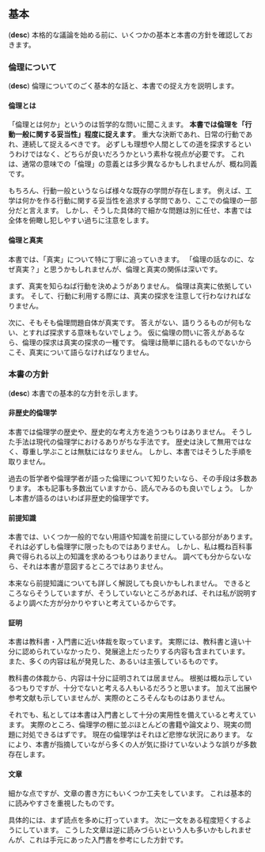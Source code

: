 ## 基本
(**desc**)
本格的な議論を始める前に、いくつかの基本と本書の方針を確認しておきます。

### 倫理について
(**desc**)
倫理についてのごく基本的な話と、本書での捉え方を説明します。

#### 倫理とは
「倫理とは何か」というのは哲学的な問いに聞こえます。
**本書では倫理を「行動一般に関する妥当性」程度に捉えます**。
重大な決断であれ、日常の行動であれ、連続して捉えるべきです。
必ずしも理想や人間としての道を探求するというわけではなく、どちらが良いだろうかという素朴な視点が必要です。
これは、通常の意味での「倫理」の意義とは多少異なるかもしれませんが、概ね同義です。

もちろん、行動一般というならば様々な既存の学問が存在します。
例えば、工学は何かを作る行動に関する妥当性を追求する学問であり、ここでの倫理の一部分だと言えます。
しかし、そうした具体的で細かな問題は別に任せ、本書では全体を俯瞰し犯しやすい過ちに注意をします。

#### 倫理と真実
本書では、「真実」について特に丁寧に追っていきます。
「倫理の話なのに、なぜ真実？」と思うかもしれませんが、倫理と真実の関係は深いです。

まず、真実を知らねば行動を決めようがありません。
倫理は真実に依拠しています。
そして、行動に利用する際には、真実の探求を注意して行わなければなりません。

次に、そもそも倫理問題自体が真実です。
答えがない、語りうるものが何もない、とすれば探求する意味もないでしょう。
仮に倫理の問いに答えがあるなら、倫理の探求は真実の探求の一種です。
倫理は簡単に語れるものでないからこそ、真実について語らなければなりません。

### 本書の方針
(**desc**)
本書での基本的な方針を示します。

#### 非歴史的倫理学
本書では倫理学の歴史や、歴史的な考え方を追うつもりはありません。
そうした手法は現代の倫理学におけるありがちな手法です。
歴史は決して無用ではなく、尊重し学ぶことは無駄にはなりません。
しかし、本書ではそうした手順を取りません。

過去の哲学者や倫理学者が語った倫理について知りたいなら、その手段は多数あります。
本も記事も多数出ていますから、読んでみるのも良いでしょう。
しかし本書が語るのはいわば非歴史的倫理学です。

#### 前提知識
本書では、いくつか一般的でない用語や知識を前提にしている部分があります。
それは必ずしも倫理学に限ったものではありません。
しかし、私は概ね百科事典で得られる以上の知識を求めるつもりはありません。
調べても分からないなら、それは本書が意図するところではありません。

本来なら前提知識についても詳しく解説しても良いかもしれません。
できるところならそうしていますが、そうしていないところがあれば、それは私が説明するより調べた方が分かりやすいと考えているからです。

#### 証明
本書は教科書・入門書に近い体裁を取っています。
実際には、教科書と違い十分に認められていなかったり、発展途上だったりする内容も含まれています。
また、多くの内容は私が発見した、あるいは主張しているものです。

教科書の体裁から、内容は十分に証明されては居ません。
根拠は概ね示しているつもりですが、十分でないと考える人もいるだろうと思います。
加えて出展や参考文献も示していませんが、実際のところそんなものはありません。

それでも、私としては本書は入門書として十分の実用性を備えていると考えています。
実際のところ、倫理学の棚に並ぶほとんどの書籍や論文より、現実の問題に対処できるはずです。
現在の倫理学はそれほど悲惨な状況にあります。
なにより、本書が指摘していながら多くの人が気に掛けていないような誤りが多数存在します。

#### 文章
細かな点ですが、文章の書き方にもいくつか工夫をしています。
これは基本的に読みやすさを重視したものです。

具体的には、まず読点を多めに打っています。
次に一文をある程度短くするようにしています。
こうした文章は逆に読みづらいという人も多いかもしれませんが、これは手元にあった入門書を参考にした方針です。

